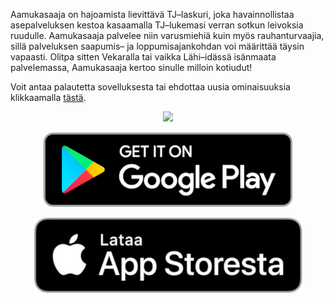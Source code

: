 Aamukasaaja on hajoamista lievittävä TJ–laskuri, joka havainnollistaa asepalveluksen kestoa kasaamalla TJ–lukemasi verran sotkun leivoksia ruudulle. Aamukasaaja palvelee niin varusmiehiä kuin myös rauhanturvaajia, sillä palveluksen saapumis– ja loppumisajankohdan voi määrittää täysin vapaasti. Olitpa sitten Vekaralla tai vaikka Lähi–idässä isänmaata palvelemassa, Aamukasaaja kertoo sinulle milloin kotiudut!

Voit antaa palautetta sovelluksesta tai ehdottaa uusia ominaisuuksia klikkaamalla [tästä](https://leeviheino.typeform.com/to/FtdGV7).

<p align="center">
  <img src="aamukasaaja_main_view.png" />
</p>
<p align="center">
  <a href="https://play.google.com/store/apps/details?id=com.tervadev.aamukasaaja">
    <img src="google_play_badge.png" />
  </a>
</p>
<p align="center">
  <a href="https://itunes.apple.com/fi/app/aamukasaaja/id865344493?mt=8">
    <img src="app_store_badge.png" />
  </a>
</p>
